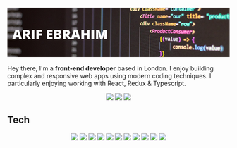 ![header](./images/gh_banner.png)

Hey there, I'm a **front-end developer** based in London. I enjoy building complex and responsive web apps using modern coding techniques. I particularly enjoying working with React, Redux & Typescript.

<div align="center">
  <img src="https://api.visitorbadge.io/api/visitors?path=https%3A%2F%2Fgithub.com%2Farifebrahim&label=Visitors&countColor=%2319be25&style=flat" />
  <a style="text-decoration: none !important;" href="https://www.linkedin.com/in/arif-e/">
    <img src="https://img.shields.io/badge/LinkedIn-Arif_Ebrahim-blue">
  </a>
  <a style="text-decoration:none;" href="https://www.codewars.com/users/ArifEbrahim">
    <img src="https://www.codewars.com/users/ArifEbrahim/badges/micro"/>
  </a>
</div>

## Tech

<div align="center">
  <img src="https://img.shields.io/badge/-TypeScript-000000?logo=typescript&logoColor=3178C6" />
  <img src="https://img.shields.io/badge/-React-000000?logo=react&logoColor=61DAFB" />
  <img src="https://img.shields.io/badge/-Next.js-000000?logo=Next.JS" />
  <img src="https://img.shields.io/badge/-Redux-000000?logo=redux&logoColor=764ABC" />
  <img src="https://img.shields.io/badge/-HTML-000000?logo=html5&logoColor=E34F26" />
  <img src="https://img.shields.io/badge/-CSS-000000?logo=CSS&logoColor=663399" />
  <img src="https://img.shields.io/badge/-Jest-000000?logo=jest&logoColor=C21325" />
  <img src="https://img.shields.io/badge/-Testing_Library-000000?logo=testinglibrary&logoColor=E33332" />
  <img src="https://img.shields.io/badge/-Cypress-000000?logo=cypress&logoColor=69D3A7" />
  <img src="https://img.shields.io/badge/-Postman-000000?logo=postman&logoColor=FF6C37" />
  <img src="https://img.shields.io/badge/-Git-000000?logo=git&logoColor=F05032" />
</div>

